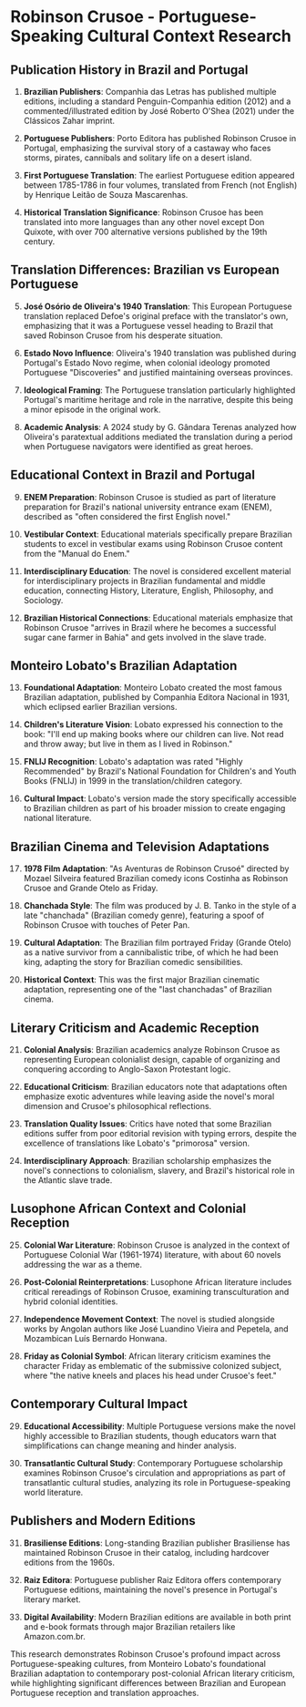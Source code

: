 # Robinson Crusoe - Portuguese-Speaking Cultural Context Research

## Publication History in Brazil and Portugal

1. **Brazilian Publishers**: Companhia das Letras has published multiple editions, including a standard Penguin-Companhia edition (2012) and a commented/illustrated edition by José Roberto O'Shea (2021) under the Clássicos Zahar imprint.

2. **Portuguese Publishers**: Porto Editora has published Robinson Crusoe in Portugal, emphasizing the survival story of a castaway who faces storms, pirates, cannibals and solitary life on a desert island.

3. **First Portuguese Translation**: The earliest Portuguese edition appeared between 1785-1786 in four volumes, translated from French (not English) by Henrique Leitão de Souza Mascarenhas.

4. **Historical Translation Significance**: Robinson Crusoe has been translated into more languages than any other novel except Don Quixote, with over 700 alternative versions published by the 19th century.

## Translation Differences: Brazilian vs European Portuguese

5. **José Osório de Oliveira's 1940 Translation**: This European Portuguese translation replaced Defoe's original preface with the translator's own, emphasizing that it was a Portuguese vessel heading to Brazil that saved Robinson Crusoe from his desperate situation.

6. **Estado Novo Influence**: Oliveira's 1940 translation was published during Portugal's Estado Novo regime, when colonial ideology promoted Portuguese "Discoveries" and justified maintaining overseas provinces.

7. **Ideological Framing**: The Portuguese translation particularly highlighted Portugal's maritime heritage and role in the narrative, despite this being a minor episode in the original work.

8. **Academic Analysis**: A 2024 study by G. Gândara Terenas analyzed how Oliveira's paratextual additions mediated the translation during a period when Portuguese navigators were identified as great heroes.

## Educational Context in Brazil and Portugal

9. **ENEM Preparation**: Robinson Crusoe is studied as part of literature preparation for Brazil's national university entrance exam (ENEM), described as "often considered the first English novel."

10. **Vestibular Context**: Educational materials specifically prepare Brazilian students to excel in vestibular exams using Robinson Crusoe content from the "Manual do Enem."

11. **Interdisciplinary Education**: The novel is considered excellent material for interdisciplinary projects in Brazilian fundamental and middle education, connecting History, Literature, English, Philosophy, and Sociology.

12. **Brazilian Historical Connections**: Educational materials emphasize that Robinson Crusoe "arrives in Brazil where he becomes a successful sugar cane farmer in Bahia" and gets involved in the slave trade.

## Monteiro Lobato's Brazilian Adaptation

13. **Foundational Adaptation**: Monteiro Lobato created the most famous Brazilian adaptation, published by Companhia Editora Nacional in 1931, which eclipsed earlier Brazilian versions.

14. **Children's Literature Vision**: Lobato expressed his connection to the book: "I'll end up making books where our children can live. Not read and throw away; but live in them as I lived in Robinson."

15. **FNLIJ Recognition**: Lobato's adaptation was rated "Highly Recommended" by Brazil's National Foundation for Children's and Youth Books (FNLIJ) in 1999 in the translation/children category.

16. **Cultural Impact**: Lobato's version made the story specifically accessible to Brazilian children as part of his broader mission to create engaging national literature.

## Brazilian Cinema and Television Adaptations

17. **1978 Film Adaptation**: "As Aventuras de Robinson Crusoé" directed by Mozael Silveira featured Brazilian comedy icons Costinha as Robinson Crusoe and Grande Otelo as Friday.

18. **Chanchada Style**: The film was produced by J. B. Tanko in the style of a late "chanchada" (Brazilian comedy genre), featuring a spoof of Robinson Crusoe with touches of Peter Pan.

19. **Cultural Adaptation**: The Brazilian film portrayed Friday (Grande Otelo) as a native survivor from a cannibalistic tribe, of which he had been king, adapting the story for Brazilian comedic sensibilities.

20. **Historical Context**: This was the first major Brazilian cinematic adaptation, representing one of the "last chanchadas" of Brazilian cinema.

## Literary Criticism and Academic Reception

21. **Colonial Analysis**: Brazilian academics analyze Robinson Crusoe as representing European colonialist design, capable of organizing and conquering according to Anglo-Saxon Protestant logic.

22. **Educational Criticism**: Brazilian educators note that adaptations often emphasize exotic adventures while leaving aside the novel's moral dimension and Crusoe's philosophical reflections.

23. **Translation Quality Issues**: Critics have noted that some Brazilian editions suffer from poor editorial revision with typing errors, despite the excellence of translations like Lobato's "primorosa" version.

24. **Interdisciplinary Approach**: Brazilian scholarship emphasizes the novel's connections to colonialism, slavery, and Brazil's historical role in the Atlantic slave trade.

## Lusophone African Context and Colonial Reception

25. **Colonial War Literature**: Robinson Crusoe is analyzed in the context of Portuguese Colonial War (1961-1974) literature, with about 60 novels addressing the war as a theme.

26. **Post-Colonial Reinterpretations**: Lusophone African literature includes critical rereadings of Robinson Crusoe, examining transculturation and hybrid colonial identities.

27. **Independence Movement Context**: The novel is studied alongside works by Angolan authors like José Luandino Vieira and Pepetela, and Mozambican Luís Bernardo Honwana.

28. **Friday as Colonial Symbol**: African literary criticism examines the character Friday as emblematic of the submissive colonized subject, where "the native kneels and places his head under Crusoe's feet."

## Contemporary Cultural Impact

29. **Educational Accessibility**: Multiple Portuguese versions make the novel highly accessible to Brazilian students, though educators warn that simplifications can change meaning and hinder analysis.

30. **Transatlantic Cultural Study**: Contemporary Portuguese scholarship examines Robinson Crusoe's circulation and appropriations as part of transatlantic cultural studies, analyzing its role in Portuguese-speaking world literature.

## Publishers and Modern Editions

31. **Brasiliense Editions**: Long-standing Brazilian publisher Brasiliense has maintained Robinson Crusoe in their catalog, including hardcover editions from the 1960s.

32. **Raiz Editora**: Portuguese publisher Raiz Editora offers contemporary Portuguese editions, maintaining the novel's presence in Portugal's literary market.

33. **Digital Availability**: Modern Brazilian editions are available in both print and e-book formats through major Brazilian retailers like Amazon.com.br.

This research demonstrates Robinson Crusoe's profound impact across Portuguese-speaking cultures, from Monteiro Lobato's foundational Brazilian adaptation to contemporary post-colonial African literary criticism, while highlighting significant differences between Brazilian and European Portuguese reception and translation approaches.